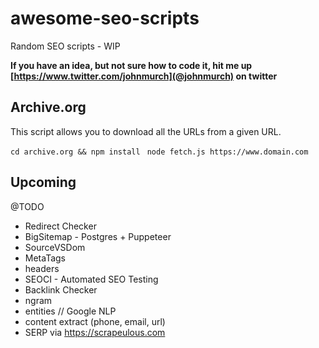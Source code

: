 # awesome-seo-scripts
Random SEO scripts - WIP

**If you have an idea, but not sure how to code it, hit me up [https://www.twitter.com/johnmurch](@johnmurch) on twitter**

## Archive.org
This script allows you to download all the URLs from a given URL.

``` cd archive.org && npm install ```
``` node fetch.js https://www.domain.com```


## Upcoming
@TODO
- Redirect Checker
- BigSitemap - Postgres + Puppeteer
- SourceVSDom
- MetaTags
- headers
- SEOCI - Automated SEO Testing
- Backlink Checker
- ngram
- entities // Google NLP
- content extract (phone, email, url)
- SERP via https://scrapeulous.com
